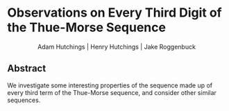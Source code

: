 # Observations on Every Third Digit of the Thue-Morse Sequence
<div align="center">
    Adam Hutchings | Henry Hutchings | Jake Roggenbuck
</div>

## Abstract

We investigate some interesting properties of the sequence made up of every third term of the Thue-Morse sequence, and consider other similar sequences.
